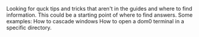 Looking for quck tips and tricks that aren't in the guides and where to find information.
This could be a starting point of where to find answers.
Some examples:
How to cascade windows
How to open a dom0 terminal in a specific directory.